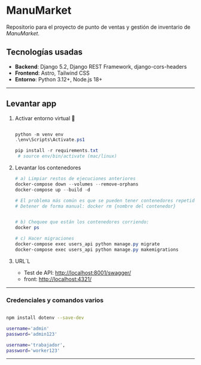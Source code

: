 # ManuMarket

Repositorio para el proyecto de punto de ventas y gestión de inventario de *ManuMarket*.

## Tecnologías usadas

- **Backend**: Django 5.2, Django REST Framework, django-cors-headers
- **Frontend**: Astro, Tailwind CSS
- **Entorno**: Python 3.12+, Node.js 18+

---

## Levantar app

1. Activar entorno virtual 👻  

    ```powershell

    python -m venv env
    .\env\Scripts\Activate.ps1

    pip install -r requirements.txt
     # source env/bin/activate (mac/linux)

    ```

2. Levantar los contenedores

   ```powershell
   # a) Limpiar restos de ejecuciones anteriores
   docker-compose down --volumes --remove-orphans
   docker-compose up --build -d
   
   # El problema más común es que se pueden tener contenedores repetidos (sin importar si están detenidos o no)
   # Detener de forma manual: docker rm {nombre del contenedor}


   # b) Chequee que están los contenedores corriendo:
   docker ps

   # c) Hacer migraciones
   docker-compose exec users_api python manage.py migrate
   docker-compose exec users_api python manage.py makemigrations
   ```

3. URL´L

   - Test de API: <http://localhost:8001/swagger/>
   - front: <http://localhost:4321/>

---

### Credenciales y comandos varios

  ```bash

  npm install dotenv --save-dev

  username='admin'
  password='admin123'

  username='trabajador',
  password='worker123'

  ```

---
